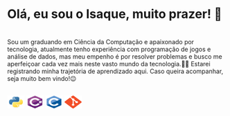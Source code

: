 ### <h1>Olá, eu sou o Isaque, muito prazer! 👋<h1/>

Sou um graduando em Ciência da Computação e apaixonado por tecnologia, atualmente tenho experiência com programação de jogos e análise de dados, mas meu empenho é por resolver problemas e busco me aperfeiçoar cada vez mais neste vasto mundo da tecnologia.👨‍💻
Estarei registrando minha trajetória de aprendizado aqui. Caso queira acompanhar, seja muito bem vindo!😉

<div style="display: inline_block"><br>
  
  <img align="center" alt="Python" height="30" width="40" src="https://raw.githubusercontent.com/devicons/devicon/master/icons/python/python-original.svg">
  <img align="center" alt="Csharp" height="30" width="40" src="https://raw.githubusercontent.com/devicons/devicon/master/icons/csharp/csharp-original.svg">
  <img align="center" alt="C" height="30" width="40" src="https://raw.githubusercontent.com/devicons/devicon/master/icons/c/c-original.svg">
  <img align="center" alt="C" height="30" width="40" src="https://raw.githubusercontent.com/devicons/devicon/master/icons/git/git-original.svg">
</div>
